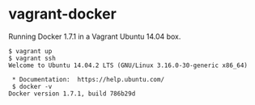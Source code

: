 # vagrant-docker
Running Docker 1.7.1 in a Vagrant Ubuntu 14.04 box.
```
$ vagrant up
$ vagrant ssh
Welcome to Ubuntu 14.04.2 LTS (GNU/Linux 3.16.0-30-generic x86_64)

 * Documentation:  https://help.ubuntu.com/
 $ docker -v
Docker version 1.7.1, build 786b29d
```

